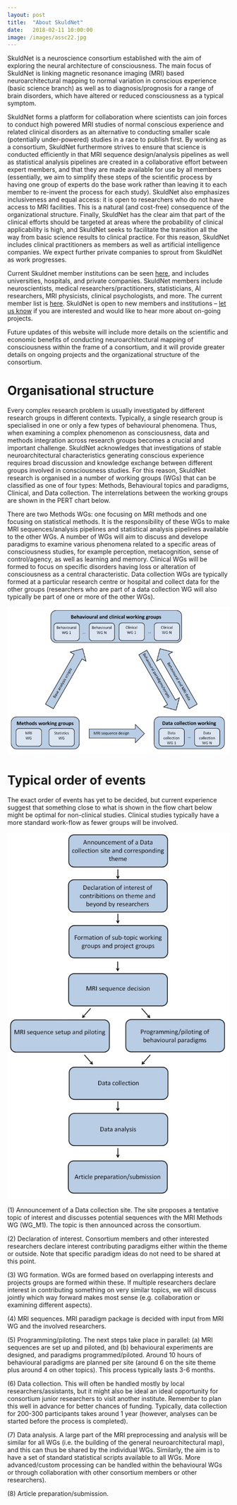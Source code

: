 ```yaml
---
layout: post
title:  "About SkuldNet"
date:   2018-02-11 10:00:00
image: /images/assc22.jpg
---
```

SkuldNet is a neuroscience consortium established with the aim of exploring the neural architecture of consciousness. The main focus of SkuldNet is linking magnetic resonance imaging (MRI) based neuroarchitectural mapping to normal variation in conscious experience (basic science branch) as well as to diagnosis/prognosis for a range of brain disorders, which have altered or reduced consciousness as a typical symptom.

SkuldNet forms a platform for collaboration where scientists can join forces to conduct high powered MRI studies of normal conscious experience and related clinical disorders as an alternative to conducting smaller scale (potentially under-powered) studies in a race to publish first. By working as a consortium, SkuldNet furthermore strives to ensure that science is conducted efficiently in that MRI sequence design/analysis pipelines as well as statistical analysis pipelines are created in a collaborative effort between expert members, and that they are made available for use by all members (essentially, we aim to simplify these steps of the scientific process by having one group of experts do the base work rather than leaving it to each member to re-invent the process for each study). SkuldNet also emphasizes inclusiveness and equal access: it is open to researchers who do not have access to MRI facilities. This is a natural (and cost-free) consequence of the organizational structure. Finally, SkuldNet has the clear aim that part of the clinical efforts should be targeted at areas where the probability of clinical applicability is high, and SkuldNet seeks to facilitate the transition all the way from basic science results to clinical practice. For this reason, SkuldNet includes clinical practitioners as members as well as artificial intelligence companies. We expect further private companies to sprout from SkuldNet as work progresses.

Current Skuldnet member institutions can be seen [here]( https://skuldnet.github.io/consortium.html#sites), and includes universities, hospitals, and private companies. SkuldNet members include neuroscientists, medical researchers/practitioners, statisticians, AI researchers, MRI physicists, clinical psychologists, and more. The current member list is [here]( https://skuldnet.github.io/consortium.html#members). SkuldNet is open to new members and institutions – [let us know](https://skuldnet.github.io/contact.html) if you are interested and would like to hear more about on-going projects.

Future updates of this website will include more details on the scientific and economic benefits of conducting neuroarchitectural mapping of consciousness within the frame of a consortium, and it will provide greater details on ongoing projects and the organizational structure of the consortium.

# __Organisational structure__

Every complex research problem is usually investigated by different research groups in different contexts. Typically, a single research group is specialised in one or only a few types of behavioural phenomena. Thus, when examining a complex phenomenon as consciousness, data and methods integration across research groups becomes a crucial and important challenge. SkuldNet acknowledges that investigations of stable neuroarchitectural characteristics generating conscious experience requires broad discussion and knowledge exchange between different groups involved in consciousness studies. For this reason, SkuldNet research is organised in a number of working groups (WGs) that can be classified as one of four types: Methods, Behavioural topics and paradigms, Clinical, and Data collection. The interrelations between the working groups are shown in the PERT chart below.

There are two Methods WGs: one focusing on MRI methods and one focusing on statistical methods. It is the responsibility of these WGs to make MRI sequences/analysis pipelines and statistical analysis pipelines available to the other WGs. A number of WGs will aim to discuss and develope paradigms to examine various phenomena related to a specific areas of consciousness studies, for example perception, metacognition, sense of control/agency, as well as learning and memory. Clinical WGs will be formed to focus on specific disorders having loss or alteration of consciousness as a central characteristic. Data collection WGs are typically formed at a particular research centre or hospital and collect data for the other groups (researchers who are part of a data collection WG will also typically be part of one or more of the other WGs).

![PERT](/images/PERT_small.jpg)

# __Typical order of events__

The exact order of events has yet to be decided, but current experience suggest that something close to what is shown in the flow chart below might be optimal for non-clinical studies. Clinical studies typically have a more standard work-flow as fewer groups will be involved.

![Flow chart](/images/FlowChart_small.jpg)

(1) Announcement of a Data collection site. The site proposes a tentative topic of interest and discusses potential sequences with the MRI Methods WG (WG_M1). The topic is then announced across the consortium.

(2) Declaration of interest. Consortium members and other interested researchers declare interest contributing paradigms either within the theme or outside. Note that specific paradigm ideas do not need to be shared at this point.

(3) WG formation. WGs are formed based on overlapping interests and projects groups are formed within these. If multiple researchers declare interest in contributing something on very similar topics, we will discuss jointly which way forward makes most sense (e.g. collaboration or examining different aspects).

(4) MRI sequences. MRI paradigm package is decided with input from MRI WG and the involved researchers.

(5) Programming/piloting. The next steps take place in parallel: (a) MRI sequences are set up and piloted, and (b) behavioural experiments are designed, and paradigms programmed/piloted. Around 10 hours of behavioural paradigms are planned per site (around 6 on the site theme plus around 4 on other topics). This process typically lasts 3-6 months.

(6) Data collection. This will often be handled mostly by local researchers/assistants, but it might also be ideal an ideal opportunity for consortium junior researchers to visit another institute. Remember to plan this well in advance for better chances of funding. Typically, data collection for 200-300 participants takes around 1 year (however, analyses can be started before the process is completed).

(7) Data analysis. A large part of the MRI preprocessing and analysis will be similar for all WGs (i.e. the building of the general neuroarchitectural map), and this can thus be shared by the individual WGs. Similarly, the aim is to have a set of standard statistical scripts available to all WGs. More advanced/custom processing can be handled within the behavioural WGs or through collaboration with other consortium members or other researchers).

(8) Article preparation/submission.
